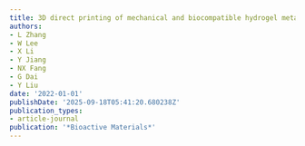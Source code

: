 ```yaml
---
title: 3D direct printing of mechanical and biocompatible hydrogel meta-structures
authors:
- L Zhang
- W Lee
- X Li
- Y Jiang
- NX Fang
- G Dai
- Y Liu
date: '2022-01-01'
publishDate: '2025-09-18T05:41:20.680238Z'
publication_types:
- article-journal
publication: '*Bioactive Materials*'
---
```


